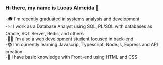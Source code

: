 ### Hi there, my name is Lucas Almeida 👋


-🎓 I'm recently graduated in systems analysis and development <br>
-💹 I work as a Database Analyst using SQL, PL/SQL with databases as Oracle, SQL Server, Redis, and others <br>
-👨‍💻 I'm also a web development student focused in back-end <br> 
-📚 I'm currently learning Javascrip, Typescript, Node.js, Express and API creation <br>
-🌱 I have basic knowledge with Front-end using HTML and CSS <br> 



